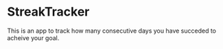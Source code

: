 # StreakTracker
This is an app to track how many consecutive days you have succeded to acheive your goal.
